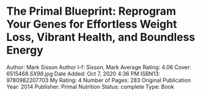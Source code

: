# The Primal Blueprint: Reprogram Your Genes for Effortless Weight Loss, Vibrant Health, and Boundless Energy

Author: Mark Sisson
Author l-f: Sisson, Mark
Average Rating: 4.06
Cover: 6515468._SX98_.jpg
Date Added: Oct 7, 2020 4:36 PM
ISBN13: 9780982207703
My Rating: 4
Number of Pages: 283
Original Publication Year: 2014
Publisher: Primal Nutrition
Status: complete
Type: Book